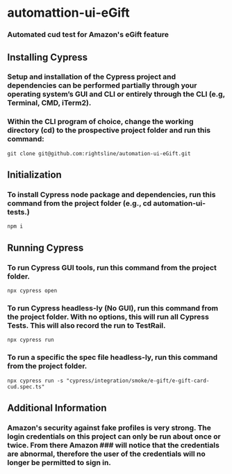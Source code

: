 # automattion-ui-eGift
### Automated cud test for Amazon's eGift feature

## Installing Cypress
### Setup and installation of the Cypress project and dependencies can be performed partially through your operating system’s GUI and CLI or entirely through the CLI (e.g, Terminal, CMD, iTerm2).

### Within the CLI program of choice, change the working directory (cd) to the prospective project folder and run this command:
`git clone git@github.com:rightsline/automation-ui-eGift.git`

## Initialization
### To install Cypress node package and dependencies, run this command from the project folder (e.g., cd automation-ui-tests.)
`npm i`

## Running Cypress
### To run Cypress GUI tools, run this command from the project folder.
`npx cypress open`

### To run Cypress headless-ly (No GUI), run this command from the project folder. With no options, this will run all Cypress Tests. This will also record the run to TestRail.
`npx cypress run`

### To run a specific the spec file headless-ly, run this command from the project folder. 
`npx cypress run -s "cypress/integration/smoke/e-gift/e-gift-card-cud.spec.ts"`

## Additional Information
### Amazon's security against fake profiles is very strong. The login credentials on this project can only be run about once or twice. From there Amazon ### will notice that the credentials are abnormal, therefore the user of the credentials will no longer be permitted to sign in. 
